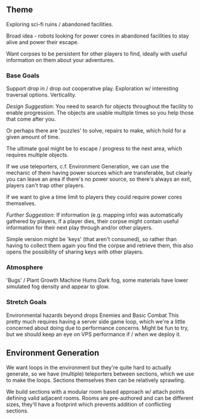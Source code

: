## Theme
Exploring sci-fi ruins / abandoned facilities.  

Broad idea - robots looking for power cores in abandoned facilities to stay alive
and power their escape.

Want corpses to be persistent for other players to find, ideally with useful information
on them about your adventures.

### Base Goals
Support drop in / drop out cooperative play.
Exploration w/ interesting traversal options.
  Verticality.

*Design Suggestion*:
You need to search for objects throughout the facility to enable progression.
The objects are usable multiple times so you help those that come after you.

Or perhaps there are 'puzzles' to solve, repairs to make, which hold for a given amount of time.

The ultimate goal might be to escape / progress to the next area, which requires multiple objects.

If we use teleporters, c.f. Environment Generation, we can use the mechanic of them having
power sources which are transferable, but clearly you can leave an area if there's no power source,
so there's always an exit, players can't trap other players.

If we want to give a time limit to players they could require power cores themselves.

*Further Suggestion*:
If information (e.g. mapping info) was automatically gathered by players, if a player dies,
their corpse might contain useful information for their next play through and/or other players.

Simple version might be 'keys' (that aren't consumed), so rather than having to collect them
again you find the corpse and retrieve them, this also opens the possibility of sharing keys
with other players.

### Atmosphere
'Bugs' / Plant Growth
Machine Hums
Dark fog, some materials have lower simulated fog density and appear to glow.

### Stretch Goals
Environmental hazards beyond drops
Enemies and Basic Combat
  This pretty much requires having a server side game loop, which we're a little concerned about doing due to performance concerns.
  Might be fun to try, but we should keep an eye on VPS performance if / when we deploy it.

## Environment Generation
We want loops in the environment but they're quite hard to actually generate, so
we have (multiple) teleporters between sections, which we use to make the loops.
Sections themselves then can be relatively sprawling.

We build sections with a modular room based approach w/ attach points defining valid
adjacent rooms. Rooms are pre-authored and can be different sizes, they'll have a
footprint which prevents addition of conflicting sections.
